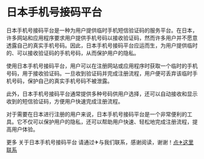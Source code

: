 # 日本手机号接码平台

日本手机号接码平台是一种为用户提供临时手机短信验证码的服务平台。在日本，许多网站和应用程序要求用户提供手机号码以接收验证码，然而许多用户并不愿意透露自己的真实手机号码。因此，日本手机号接码平台应运而生，为用户提供临时的、可以接收验证码的手机号码，从而保护用户的隐私。

使用日本手机号接码平台，用户可以在注册网站或应用程序时获取一个临时的手机号码，用于接收验证码。一旦收到验证码并完成注册流程，用户便可丢弃该临时手机号码，保护自己的真实手机号码不被泄露。

此外，日本手机号接码平台通常提供多种号码供用户选择，还可以自动接收和显示收到的短信验证码，方便用户快速完成注册流程。

对于需要在日本进行注册的用户来说，日本手机号接码平台是一个非常便利的工具。它不仅可以保护用户的隐私，还可以帮助用户快速、轻松地完成注册流程，提高用户体验。

更多 关于日本手机号接码平台 请通过✈与我们联系，感谢阅读，谢谢！[点✈这里联系](https://www.k02.cc)